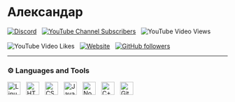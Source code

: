 # Александар
[![Discord](https://img.shields.io/discord/907742604953804811?style=for-the-badge&logo=discord&logoColor=white&label=Discord&labelColor=%23e27014&color=darkgreen)](https://discord.gg/yC5sj9CWxj)&nbsp;&nbsp;
[![YouTube Channel Subscribers](https://img.shields.io/youtube/channel/subscribers/UCt00SFqoLi7BjmejezmCZ6g?style=for-the-badge&logo=youtube&logoColor=white&labelColor=%23e27014&color=darkgreen)](https://www.youtube.com/channel/UCt00SFqoLi7BjmejezmCZ6g)&nbsp;&nbsp;
![YouTube Video Views](https://img.shields.io/youtube/views/DAouwaQc9Bs?style=for-the-badge&logo=youtube&logoColor=white&labelColor=%23e27014&color=darkgreen)
<br /><br />
![YouTube Video Likes](https://img.shields.io/youtube/likes/DAouwaQc9Bs?style=for-the-badge&logo=youtube&logoColor=white&labelColor=%23e27014&color=darkgreen)&nbsp;&nbsp;
[![Website](https://img.shields.io/website?url=https%3A%2F%2Fplayverse-hosting.com%2F&up_message=Online&up_color=darkgreen&down_message=Offline&down_color=darkred&style=for-the-badge&logo=homeassistantcommunitystore&logoColor=white&label=PlayVerse%20Hosting&labelColor=%23e27014)](https://playverse-hosting.com/)&nbsp;&nbsp;
[![GitHub followers](https://img.shields.io/github/followers/Alessandro18K?style=for-the-badge&logo=github&labelColor=%23e27014&color=darkgreen)](https://github.com/Alessandro18K?tab=followers)


---

### ⚙️ Languages and Tools

<img align="left" alt="Linux" width="30px" style="padding-right:10px;" src="https://cdn.jsdelivr.net/gh/devicons/devicon/icons/linux/linux-original.svg" />
<img align="left" alt="HTML" width="30px" style="padding-right:10px;" src="https://cdn.jsdelivr.net/gh/devicons/devicon/icons/html5/html5-plain.svg" />
<img align="left" alt="CSS" width="30px" style="padding-right:10px;" src="https://cdn.jsdelivr.net/gh/devicons/devicon/icons/css3/css3-plain.svg" />
<img align="left" alt="JavaScript" width="30px" style="padding-right:10px;" src="https://cdn.jsdelivr.net/gh/devicons/devicon/icons/javascript/javascript-plain.svg" />
<img align="left" alt="NodeJS" width="30px" style="padding-right:10px;" src="https://cdn.jsdelivr.net/gh/devicons/devicon/icons/nodejs/nodejs-original.svg" />
<img align="left" alt="C++" width="30px" style="padding-right:10px;" src="https://cdn.jsdelivr.net/gh/devicons/devicon/icons/cplusplus/cplusplus-line.svg" />
<img align="left" alt="GitHub" width="30px" style="padding-right:10px;" src="https://cdn.jsdelivr.net/gh/devicons/devicon/icons/github/github-original.svg" />
<br />
